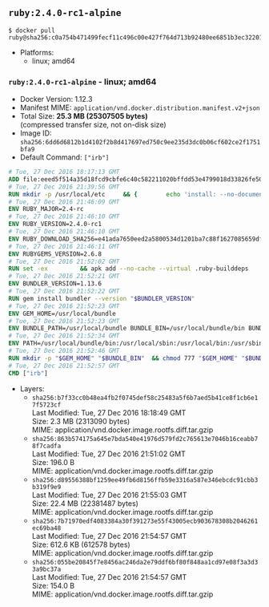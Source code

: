 ## `ruby:2.4.0-rc1-alpine`

```console
$ docker pull ruby@sha256:c0a754b471499fecf11c496c00e427f764d713b92480ee6851b3ec3220148236
```

-	Platforms:
	-	linux; amd64

### `ruby:2.4.0-rc1-alpine` - linux; amd64

-	Docker Version: 1.12.3
-	Manifest MIME: `application/vnd.docker.distribution.manifest.v2+json`
-	Total Size: **25.3 MB (25307505 bytes)**  
	(compressed transfer size, not on-disk size)
-	Image ID: `sha256:6dd6d6812b1d4102f2b8d417697ed750c9ee235d3dc0b06cf602ce2f1751bfa9`
-	Default Command: `["irb"]`

```dockerfile
# Tue, 27 Dec 2016 18:17:13 GMT
ADD file:eeed5f514a35d18fcd9cbfe6c40c582211020bffdd53e4799018d33826fe5067 in / 
# Tue, 27 Dec 2016 21:39:56 GMT
RUN mkdir -p /usr/local/etc 	&& { 		echo 'install: --no-document'; 		echo 'update: --no-document'; 	} >> /usr/local/etc/gemrc
# Tue, 27 Dec 2016 21:46:09 GMT
ENV RUBY_MAJOR=2.4-rc
# Tue, 27 Dec 2016 21:46:10 GMT
ENV RUBY_VERSION=2.4.0-rc1
# Tue, 27 Dec 2016 21:46:10 GMT
ENV RUBY_DOWNLOAD_SHA256=e41ada7650eed2a5800534d1201ba7c88f1627085659df994f47ab4c5e327745
# Tue, 27 Dec 2016 21:46:11 GMT
ENV RUBYGEMS_VERSION=2.6.8
# Tue, 27 Dec 2016 21:52:02 GMT
RUN set -ex 		&& apk add --no-cache --virtual .ruby-builddeps 		autoconf 		bison 		bzip2 		bzip2-dev 		ca-certificates 		coreutils 		gcc 		gdbm-dev 		glib-dev 		libc-dev 		libffi-dev 		libxml2-dev 		libxslt-dev 		linux-headers 		make 		ncurses-dev 		openssl 		openssl-dev 		procps 		readline-dev 		ruby 		tar 		yaml-dev 		zlib-dev 		&& wget -O ruby.tar.gz "https://cache.ruby-lang.org/pub/ruby/${RUBY_MAJOR%-rc}/ruby-$RUBY_VERSION.tar.gz" 	&& echo "$RUBY_DOWNLOAD_SHA256 *ruby.tar.gz" | sha256sum -c - 		&& mkdir -p /usr/src/ruby 	&& tar -xzf ruby.tar.gz -C /usr/src/ruby --strip-components=1 	&& rm ruby.tar.gz 		&& cd /usr/src/ruby 		&& { 		echo '#define ENABLE_PATH_CHECK 0'; 		echo; 		cat file.c; 	} > file.c.new 	&& mv file.c.new file.c 		&& autoconf 	&& ac_cv_func_isnan=yes ac_cv_func_isinf=yes 		./configure --disable-install-doc --enable-shared 	&& make -j"$(getconf _NPROCESSORS_ONLN)" 	&& make install 		&& runDeps="$( 		scanelf --needed --nobanner --recursive /usr/local 			| awk '{ gsub(/,/, "\nso:", $2); print "so:" $2 }' 			| sort -u 			| xargs -r apk info --installed 			| sort -u 	)" 	&& apk add --virtual .ruby-rundeps $runDeps 		bzip2 		ca-certificates 		libffi-dev 		openssl-dev 		yaml-dev 		procps 		zlib-dev 	&& apk del .ruby-builddeps 	&& cd / 	&& rm -r /usr/src/ruby 		&& gem update --system "$RUBYGEMS_VERSION"
# Tue, 27 Dec 2016 21:52:21 GMT
ENV BUNDLER_VERSION=1.13.6
# Tue, 27 Dec 2016 21:52:22 GMT
RUN gem install bundler --version "$BUNDLER_VERSION"
# Tue, 27 Dec 2016 21:52:23 GMT
ENV GEM_HOME=/usr/local/bundle
# Tue, 27 Dec 2016 21:52:23 GMT
ENV BUNDLE_PATH=/usr/local/bundle BUNDLE_BIN=/usr/local/bundle/bin BUNDLE_SILENCE_ROOT_WARNING=1 BUNDLE_APP_CONFIG=/usr/local/bundle
# Tue, 27 Dec 2016 21:52:34 GMT
ENV PATH=/usr/local/bundle/bin:/usr/local/sbin:/usr/local/bin:/usr/sbin:/usr/bin:/sbin:/bin
# Tue, 27 Dec 2016 21:52:46 GMT
RUN mkdir -p "$GEM_HOME" "$BUNDLE_BIN" 	&& chmod 777 "$GEM_HOME" "$BUNDLE_BIN"
# Tue, 27 Dec 2016 21:52:57 GMT
CMD ["irb"]
```

-	Layers:
	-	`sha256:b7f33cc0b48ea4fb2f0745def58c25483a5f6b7aed5b41ce8f1cb6e17f5723cf`  
		Last Modified: Tue, 27 Dec 2016 18:18:49 GMT  
		Size: 2.3 MB (2313090 bytes)  
		MIME: application/vnd.docker.image.rootfs.diff.tar.gzip
	-	`sha256:863b574175a645e7bda540e41976d579fd2c765613e7046b16ceabb78f7cadfa`  
		Last Modified: Tue, 27 Dec 2016 21:51:02 GMT  
		Size: 196.0 B  
		MIME: application/vnd.docker.image.rootfs.diff.tar.gzip
	-	`sha256:d89556388bf1259ee49fb6d8156ffb59e3316a587e346ebcdc91cbb3b319f9e9`  
		Last Modified: Tue, 27 Dec 2016 21:55:03 GMT  
		Size: 22.4 MB (22381487 bytes)  
		MIME: application/vnd.docker.image.rootfs.diff.tar.gzip
	-	`sha256:7b71970edf4083384a30f391273e55f43005ecb903678308b2046261ec69ba48`  
		Last Modified: Tue, 27 Dec 2016 21:54:57 GMT  
		Size: 612.6 KB (612578 bytes)  
		MIME: application/vnd.docker.image.rootfs.diff.tar.gzip
	-	`sha256:055be20845f7e8456ac246da2e79ddf6bf80f848aa1cd97e08f3a3d33a9bc37a`  
		Last Modified: Tue, 27 Dec 2016 21:54:57 GMT  
		Size: 154.0 B  
		MIME: application/vnd.docker.image.rootfs.diff.tar.gzip
